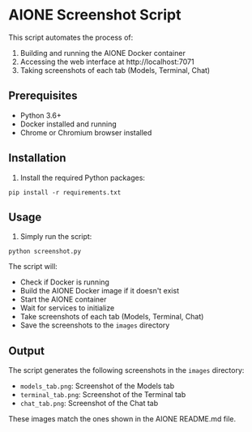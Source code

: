 # AIONE Screenshot Script

This script automates the process of:
1. Building and running the AIONE Docker container
2. Accessing the web interface at http://localhost:7071
3. Taking screenshots of each tab (Models, Terminal, Chat)

## Prerequisites

- Python 3.6+
- Docker installed and running
- Chrome or Chromium browser installed

## Installation

1. Install the required Python packages:
```
pip install -r requirements.txt
```

## Usage

1. Simply run the script:
```
python screenshot.py
```

The script will:
- Check if Docker is running
- Build the AIONE Docker image if it doesn't exist
- Start the AIONE container
- Wait for services to initialize
- Take screenshots of each tab (Models, Terminal, Chat)
- Save the screenshots to the `images` directory

## Output

The script generates the following screenshots in the `images` directory:
- `models_tab.png`: Screenshot of the Models tab
- `terminal_tab.png`: Screenshot of the Terminal tab
- `chat_tab.png`: Screenshot of the Chat tab

These images match the ones shown in the AIONE README.md file. 